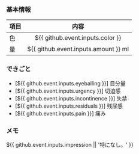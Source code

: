 ### 基本情報
| 項目 | 内容 |
| --- | :---: |
| 色 | ${{ github.event.inputs.color }} |
| 量 | ${{ github.event.inputs.amount }} ml |

### できごと
* [${{ github.event.inputs.eyeballing }}] 目分量
* [${{ github.event.inputs.urgency }}] 切迫感
* [${{ github.event.inputs.incontinence }}] 失禁
* [${{ github.event.inputs.residuals }}] 残尿感
* [${{ github.event.inputs.pain }}] 痛み

### メモ
${{ github.event.inputs.impression || '特になし。' }}
